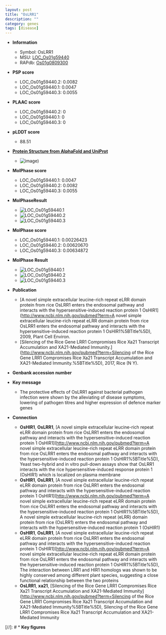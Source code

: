 ```yaml
---
layout: post
title: "OsLRR1"
description: ""
category: genes
tags: [disease]
---
```


* **Information**  
    + Symbol: OsLRR1  
    + MSU: [LOC_Os01g59440](http://rice.plantbiology.msu.edu/cgi-bin/ORF_infopage.cgi?orf=LOC_Os01g59440)  
    + RAPdb: [Os01g0809300](http://rapdb.dna.affrc.go.jp/viewer/gbrowse_details/irgsp1?name=Os01g0809300)  

* **PSP score**  
    + LOC_Os01g59440.2: 0.0082 
    + LOC_Os01g59440.1: 0.0047 
    + LOC_Os01g59440.3: 0.0055 

* **PLAAC score**  
    + LOC_Os01g59440.2: 0 
    + LOC_Os01g59440.1: 0 
    + LOC_Os01g59440.3: 0 

* **pLDDT score**
    + 88.51

* **[Protein Structure from AlphaFold and UniProt](https://www.uniprot.org/uniprotkb/Q5VQP7/entry#structure)**
    + ![image](https://ricepsp.github.io/images/Q5/AF-Q5VQP7-F1.png))

* **MolPhase score**
    + LOC_Os01g59440.1: 0.0047
    + LOC_Os01g59440.2: 0.0082
    + LOC_Os01g59440.3: 0.0055

* **MolPhaseResult**
    + ![LOC_Os01g59440.1](https://ricepsp.github.io/pictures/LOC_Os01g/LOC_Os01g59440.1.png)
    + ![LOC_Os01g59440.2](https://ricepsp.github.io/pictures/LOC_Os01g/LOC_Os01g59440.2.png)
    + ![LOC_Os01g59440.3](https://ricepsp.github.io/pictures/LOC_Os01g/LOC_Os01g59440.3.png)

* **MolPhase score**
    + LOC_Os01g59440.1: 0.00226423
    + LOC_Os01g59440.2: 0.00620670
    + LOC_Os01g59440.3: 0.00634872

* **MolPhase Result**
    + ![LOC_Os01g59440.1](https://304243504.github.io/Pictures/LOC_Os01g/LOC_Os01g59440.1.png)
    + ![LOC_Os01g59440.2](https://304243504.github.io/Pictures/LOC_Os01g/LOC_Os01g59440.2.png)
    + ![LOC_Os01g59440.3](https://304243504.github.io/Pictures/LOC_Os01g/LOC_Os01g59440.3.png)

* **Publication**  
    + [A novel simple extracellular leucine-rich repeat eLRR domain protein from rice OsLRR1 enters the endosomal pathway and interacts with the hypersensitive-induced reaction protein 1 OsHIR1](http://www.ncbi.nlm.nih.gov/pubmed?term=A novel simple extracellular leucine-rich repeat eLRR domain protein from rice OsLRR1 enters the endosomal pathway and interacts with the hypersensitive-induced reaction protein 1 OsHIR1%5BTitle%5D), 2009, Plant Cell Environ.
    + [Silencing of the Rice Gene LRR1 Compromises Rice Xa21 Transcript Accumulation and XA21-Mediated Immunity.](http://www.ncbi.nlm.nih.gov/pubmed?term=Silencing of the Rice Gene LRR1 Compromises Rice Xa21 Transcript Accumulation and XA21-Mediated Immunity.%5BTitle%5D), 2017, Rice (N Y).

* **Genbank accession number**  

* **Key message**  
    + The protective effects of OsLRR1 against bacterial pathogen infection were shown by the alleviating of disease symptoms, lowering of pathogen titres and higher expression of defence marker genes

* **Connection**  
    + __OsHIR1__, __OsLRR1__, [A novel simple extracellular leucine-rich repeat eLRR domain protein from rice OsLRR1 enters the endosomal pathway and interacts with the hypersensitive-induced reaction protein 1 OsHIR1](http://www.ncbi.nlm.nih.gov/pubmed?term=A novel simple extracellular leucine-rich repeat eLRR domain protein from rice OsLRR1 enters the endosomal pathway and interacts with the hypersensitive-induced reaction protein 1 OsHIR1%5BTitle%5D), Yeast two-hybrid and in vitro pull-down assays show that OsLRR1 interacts with the rice hypersensitive-induced response protein 1 (OsHIR1) which is localized on plasma membrane
    + __OsHIR1__, __OsLRR1__, [A novel simple extracellular leucine-rich repeat eLRR domain protein from rice OsLRR1 enters the endosomal pathway and interacts with the hypersensitive-induced reaction protein 1 OsHIR1](http://www.ncbi.nlm.nih.gov/pubmed?term=A novel simple extracellular leucine-rich repeat eLRR domain protein from rice OsLRR1 enters the endosomal pathway and interacts with the hypersensitive-induced reaction protein 1 OsHIR1%5BTitle%5D), A novel simple extracellular leucine-rich repeat (eLRR) domain protein from rice (OsLRR1) enters the endosomal pathway and interacts with the hypersensitive-induced reaction protein 1 (OsHIR1)
    + __OsHIR1__, __OsLRR1__, [A novel simple extracellular leucine-rich repeat eLRR domain protein from rice OsLRR1 enters the endosomal pathway and interacts with the hypersensitive-induced reaction protein 1 OsHIR1](http://www.ncbi.nlm.nih.gov/pubmed?term=A novel simple extracellular leucine-rich repeat eLRR domain protein from rice OsLRR1 enters the endosomal pathway and interacts with the hypersensitive-induced reaction protein 1 OsHIR1%5BTitle%5D), The interaction between LRR1 and HIR1 homologs was shown to be highly conserved among different plant species, suggesting a close functional relationship between the two proteins
    + __OsLRR1__, __xa21__, [Silencing of the Rice Gene LRR1 Compromises Rice Xa21 Transcript Accumulation and XA21-Mediated Immunity](http://www.ncbi.nlm.nih.gov/pubmed?term=Silencing of the Rice Gene LRR1 Compromises Rice Xa21 Transcript Accumulation and XA21-Mediated Immunity%5BTitle%5D), Silencing of the Rice Gene LRR1 Compromises Rice Xa21 Transcript Accumulation and XA21-Mediated Immunity

[//]: # * **Key figures**  



